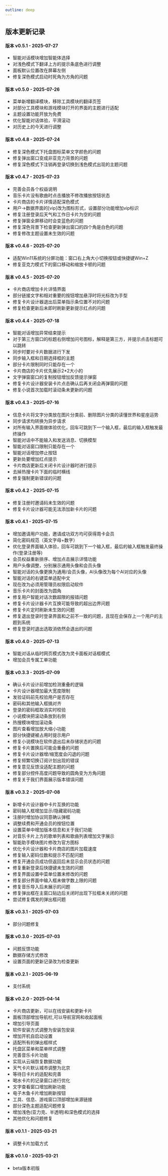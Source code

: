 ```yaml
---
outline: deep
---
```


## 版本更新记录

#### 版本 v0.5.1 - 2025-07-27
- 智能对话模块增加智能体选择
- 对浅色模式下翻译上方的提示条底色进行调整
- 面板默认位置改在屏幕左侧
- 修复深色模式启动时死角为方角的问题

#### 版本 v0.5.0 - 2025-07-26
- 菜单新增翻译模块，移除工具模块的翻译页签
- 对部分工具模块和游戏模块打开的界面的主题进行适配
- 主题设置功能开放为免费
- 优化智能对话体验，平滑滚动
- 对历史上的今天进行调整

#### 版本 v0.4.8 - 2025-07-24
- 修复深色模式下托盘图标菜单文字颜色的问题
- 修复弹出窗口变成非亚克力背景的问题
- 修复深色模式下注销再登录切换到浅色模式出现的主题问题

#### 版本 v0.4.7 - 2025-07-23
- 完善会员各个权益说明
- 音乐卡片没有歌曲时点击播放不修改播放按钮状态
- 卡片商店的卡片详情适配深色模式
- 用户->数据界面的[vip]改为图标形式，设置部分功能增加vip标识
- 修复注册登录后天气和工作日卡片为空的问题
- 修复弹窗全屏移动时会变蓝色的问题
- 修复深色背景下检查更新弹出窗口的四个角是白色的问题
- 修复修改主题设置未生效的问题

#### 版本 v0.4.6 - 2025-07-20
- 适配Win11系统的分屏功能：窗口右上角大小切换按钮或快捷键Win+Z
- 修复亚克力模式下的窗口移动和缩放卡顿的问题

#### 版本 v0.4.5 - 2025-07-20
- 卡片商店增加卡片详情界面
- 部分链接文字和相对重要的按钮增加悬浮时将光标改为手型
- 修复卡片设计器退出后菜单指示条位置不对的问题
- 修复检查更新后未即时刷新更新提示红点的问题

#### 版本 v0.4.4 - 2025-07-18
- 智能对话增加异常结束提示
- 对于第三方窗口的标题右侧增加问号图标，解释是第三方，并提示点击标题可以跳转
- 同步时要对卡片数据进行下发
- 同步输入框和日期选择框的主题
- 部分卡片限制同时只能存在一个
- 卡片商店的卡片优先展示2*2大小的
- 文字弹窗窗口的复制按钮增加反馈提示弹窗
- 修复卡片设计器安装卡片点击确认后再关闭会再弹窗的问题
- 修复小说首次加载时滚动条未更新的问题

#### 版本 v0.4.3 - 2025-07-16
- 信息卡片将文字分类放在图片分类前、删除图片分类的读懂世界和星座运势
- 同步请求均转换为异步请求
- 对所有输入界面做体验优化，回车可跳到下一个输入框，最后的输入框触发最终操作
- 智能对话中不能输入和发送消息、切换模型
- 智能对话窗口限制只能存在一个
- 智能对话增加停止按钮
- 更新处要增加红点提示
- 卡片商店更新后关闭卡片设计器时进行提示
- 去掉热搜卡片下面的临时横线
- 修复强制更新错误的问题

#### 版本 v0.4.2 - 2025-07-15
- 修复注册时邀请码未生效的问题
- 修复卡片设计器可能无法添加新卡片的问题

#### 版本 v0.4.1 - 2025-07-15
- 增加邀请用户功能，邀请成功双方均可获得周卡会员
- 简化密码规范（英文字母+数字）
- 优化登录界面输入体验，回车可跳到下一个输入框，最后的输入框触发最终操作(登录注册等)
- 会员权益重新排序、增加点击展示详情功能
- 用户头像调整，分别展示通用头像和会员头像
- 智能对话的头像更换为通用/会员头像，AI头像改为每个AI对应的头像
- 智能对话的右键菜单适配中文
- 现在改为必须用管理员权限启动软件
- 音乐卡片的封面改为圆角
- 修复用户智能对话次数超限的报错问题
- 修复卡片设计器卡片互换可能导致的超出边界问题
- 修复卡片定时刷新未生效的问题
- 修复退出登录时登录界面和之前不一致的问题，且现在会保存上一个用户的主题到系统
- 修复登录时退出选取消依然会退出的问题

#### 版本 v0.4.0 - 2025-07-13
- 智能对话从临时网页模式改为灵卡面板对话框模式
- 增加会员专属工单功能

#### 版本 v0.3.3 - 2025-07-09
- 确认卡片设计前增加检测重叠的逻辑
- 卡片设计器增加最大宽度限制
- 发验证码前先校验用户是否存在
- 密码和其他输入框搞对齐
- 登录的密码框取消实时校验
- 小说模块把滚动条放到右侧
- 热搜模块增加滚动条
- 图片查看增加放大缩小功能
- 部分快捷键被占用时提示用户
- 修复小说模块在软件退出后未存储状态的问题
- 修复卡片置换后可能会重叠的问题
- 修复卡片设计器增/缩宽度会闪退的问题
- 修复频繁切换订阅计划出现的错误
- 修复意见反馈没适配主题的问题
- 修复部分控件高度问题导致的圆角变为方角问题
- 修复关于我们界面展示版本错误问题

#### 版本 v0.3.2 - 2025-07-08
- 新增卡片设计器中卡片互换的功能
- 密码输入框增加显示/隐藏密码功能
- 注册时增加协议同意确认弹框
- 调整续费和开通会员的按钮位置
- 设置菜单中增加版本信息和关于我们功能
- 对音乐卡片上方的歌单列表和歌曲列表增加文字展示
- 智能助手模块图片修改为官方图标
- 优化卡片设计器和卡片商店的图片加载速度
- 修复输入密码位数和提示不匹配问题
- 修复开通会员成功但返回后未显示会员状态的问题
- 修复重新登录后快捷键未生效的问题
- 修复界面设置中菜单位置未修改的问题
- 修复部分界面中输入框未做字数上限的问题
- 修复音乐导入后未展示的问题
- 修复弹出框在主窗口贴边后关闭时出现下拉框未关闭的问题
- 尝试修复偶发的弹出框问题

#### 版本 v0.3.1 - 2025-07-03
- 部分问题修复

#### 版本 v0.3.0 - 2025-07-03
- 问题反馈功能
- 数据存储方式修改
- 设置页面的更新记录改为检查更新

#### 版本 v0.2.1 - 2025-06-19
- 支付系统

#### 版本 v0.2.0 - 2025-04-14
- 卡片商店更新，可以在线安装和更新卡片
- 面板顶部增加导航栏,可以导航官网和收起面板
- 增加引导页面
- 软件安装方式调整为安装包安装
- 增加开机自启动设置
- 适配所有的弹出框样式
- 托盘区菜单和菜单样式调整
- 完善音乐卡片功能
- 实现从云端恢复数据功能
- 天气卡片默认城市调整为北京
- 等待日卡片的适配和完善
- 喝水卡片的记录窗口进行优化
- 文字查看窗口增加刷新功能
- 电子木鱼卡片增加刷新按钮
- 工具、信息、游戏窗口顶部增加来源链接
- 部分深色主题适配问题修复
- 增加浅色(亚力克、半透明)和深色模式的选择
- 其他优化和问题修复

#### 版本 v0.1.1 - 2025-03-21
- 调整卡片加载方式

#### 版本 v0.1.0 - 2025-03-21
- beta版本初版